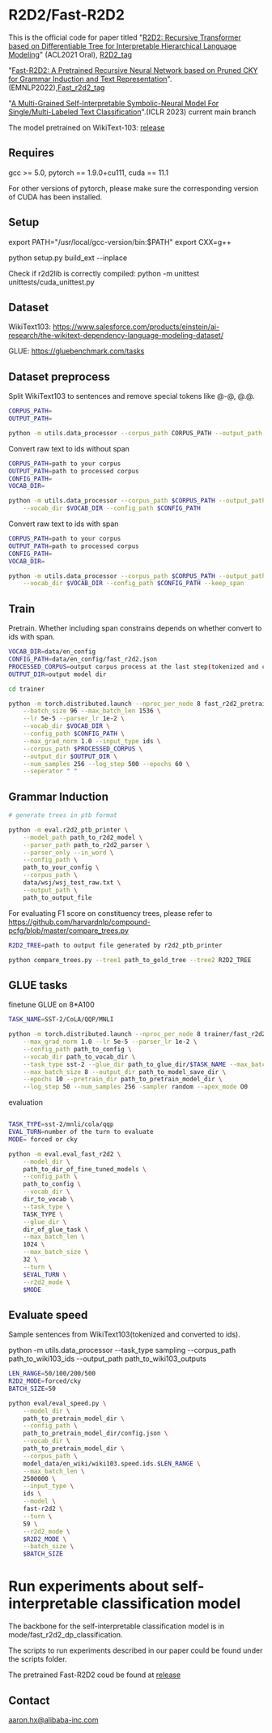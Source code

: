 # R2D2/Fast-R2D2

This is the official code for paper titled "[R2D2: Recursive Transformer based on Differentiable Tree for Interpretable Hierarchical Language Modeling](https://aclanthology.org/2021.acl-long.379/)" (ACL2021 Oral), [R2D2_tag](https://github.com/alipay/StructuredLM_RTDT/tree/r2d2)

"[Fast-R2D2: A Pretrained Recursive Neural Network based on Pruned CKY for Grammar Induction and Text Representation](https://arxiv.org/abs/2203.00281)". (EMNLP2022),[Fast_r2d2_tag](https://github.com/alipay/StructuredLM_RTDT/tree/fast-R2D2)

"[A Multi-Grained Self-Interpretable Symbolic-Neural Model For Single/Multi-Labeled Text Classification](https://openreview.net/forum?id=MLJ5TF5FtXH)".(ICLR 2023) current main branch

The model pretrained on WikiText-103: [release](https://github.com/alipay/StructuredLM_RTDT/releases/tag/fast-R2D2)

## Requires
gcc >= 5.0,
pytorch == 1.9.0+cu111,
cuda == 11.1

For other versions of pytorch, please make sure the corresponding version of CUDA has been installed.

## Setup

export PATH="/usr/local/gcc-version/bin:$PATH"
export CXX=g++

python setup.py build_ext --inplace

Check if r2d2lib is correctly compiled:
python -m unittest unittests/cuda_unittest.py

## Dataset
WikiText103: https://www.salesforce.com/products/einstein/ai-research/the-wikitext-dependency-language-modeling-dataset/

GLUE: https://gluebenchmark.com/tasks

## Dataset preprocess

Split WikiText103 to sentences and remove special tokens like @-@, @.@.
```bash
CORPUS_PATH=
OUTPUT_PATH=

python -m utils.data_processor --corpus_path CORPUS_PATH --output_path OUTPUT_PATH --task_type split
```

Convert raw text to ids without span
```bash
CORPUS_PATH=path to your corpus
OUTPUT_PATH=path to processed corpus
CONFIG_PATH=
VOCAB_DIR=

python -m utils.data_processor --corpus_path $CORPUS_PATH --output_path $OUTPUT_PATH --task_type tokenizing \
    --vocab_dir $VOCAB_DIR --config_path $CONFIG_PATH
```

Convert raw text to ids with span
```bash
CORPUS_PATH=path to your corpus
OUTPUT_PATH=path to processed corpus
CONFIG_PATH=
VOCAB_DIR=

python -m utils.data_processor --corpus_path $CORPUS_PATH --output_path $OUTPUT_PATH --task_type tokenizing \
    --vocab_dir $VOCAB_DIR --config_path $CONFIG_PATH --keep_span
```

## Train
Pretrain. Whether including span constrains depends on whether convert to ids with span.
```bash
VOCAB_DIR=data/en_config
CONFIG_PATH=data/en_config/fast_r2d2.json
PROCESSED_CORPUS=output corpus process at the last step(tokenized and converted to ids)
OUTPUT_DIR=output model dir

cd trainer

python -m torch.distributed.launch --nproc_per_node 8 fast_r2d2_pretrain.py \
    --batch_size 96 --max_batch_len 1536 \
    --lr 5e-5 --parser_lr 1e-2 \
    --vocab_dir $VOCAB_DIR \
    --config_path $CONFIG_PATH \
    --max_grad_norm 1.0 --input_type ids \
    --corpus_path $PROCESSED_CORPUS \
    --output_dir $OUTPUT_DIR \
    --num_samples 256 --log_step 500 --epochs 60 \
    --seperator " "
```

## Grammar Induction

```bash
# generate trees in ptb format

python -m eval.r2d2_ptb_printer \
    --model_path path_to_r2d2_model \
    --parser_path path_to_r2d2_parser \
    --parser_only --in_word \
    --config_path \
    path_to_your_config \
    --corpus_path \
    data/wsj/wsj_test_raw.txt \
    --output_path \
    path_to_output_file

```

For evaluating F1 score on constituency trees, please refer to https://github.com/harvardnlp/compound-pcfg/blob/master/compare_trees.py

```bash
R2D2_TREE=path to output file generated by r2d2_ptb_printer

python compare_trees.py --tree1 path_to_gold_tree --tree2 R2D2_TREE
```


## GLUE tasks

finetune GLUE on 8*A100

```bash
TASK_NAME=SST-2/CoLA/QQP/MNLI

python -m torch.distributed.launch --nproc_per_node 8 trainer/fast_r2d2_glue_trainer.py \
    --max_grad_norm 1.0 --lr 5e-5 --parser_lr 1e-2 \
    --config_path path_to_config \
    --vocab_dir path_to_vocab_dir \
    --task_type sst-2 --glue_dir path_to_glue_dir/$TASK_NAME --max_batch_len 1536 \
    --max_batch_size 8 --output_dir path_to_model_save_dir \
    --epochs 10 --pretrain_dir path_to_pretrain_model_dir \
    --log_step 50 --num_samples 256 -sampler random --apex_mode O0
```

evaluation

```bash

TASK_TYPE=sst-2/mnli/cola/qqp
EVAL_TURN=number of the turn to evaluate
MODE= forced or cky

python -m eval.eval_fast_r2d2 \
    --model_dir \
    path_to_dir_of_fine_tuned_models \
    --config_path \
    path_to_config \
    --vocab_dir \
    dir_to_vocab \
    --task_type \
    TASK_TYPE \
    --glue_dir \
    dir_of_glue_task \
    --max_batch_len \
    1024 \
    --max_batch_size \
    32 \
    --turn \
    $EVAL_TURN \
    --r2d2_mode \
    $MODE
```

## Evaluate speed

Sample sentences from WikiText103(tokenized and converted to ids).

python -m utils.data_processor --task_type sampling --corpus_path path_to_wiki103_ids --output_path path_to_wiki103_outputs

```bash
LEN_RANGE=50/100/200/500
R2D2_MODE=forced/cky
BATCH_SIZE=50

python eval/eval_speed.py \
    --model_dir \
    path_to_pretrain_model_dir \
    --config_path \
    path_to_pretrain_model_dir/config.json \
    --vocab_dir \
    path_to_pretrain_model_dir \
    --corpus_path \
    model_data/en_wiki/wiki103.speed.ids.$LEN_RANGE \
    --max_batch_len \
    2500000 \
    --input_type \
    ids \
    --model \
    fast-r2d2 \
    --turn \
    59 \
    --r2d2_mode \
    $R2D2_MODE \
    --batch_size \
    $BATCH_SIZE
```

# Run experiments about self-interpretable classification model
The backbone for the self-interpretable classification model is in mode/fast_r2d2_dp_classification.

The scripts to run experiments described in our paper could be found under the scripts folder.

The pretrained Fast-R2D2 coud be found at [release](https://github.com/alipay/StructuredLM_RTDT/releases/tag/fast-R2D2)

## Contact 

aaron.hx@alibaba-inc.com

